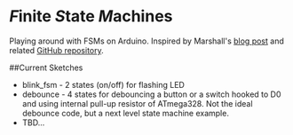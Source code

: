 # *F*inite *S*tate *M*achines
Playing around with FSMs on Arduino. Inspired by Marshall's [blog post](https://www.sparkfun.com/news/1801 "State Machines: blink.ino learns to snooze") and related [GitHub repository](https://github.com/marshalltaylorSFE/state_machines "another state_machines repository").

##Current Sketches
* blink_fsm - 2 states (on/off) for flashing LED
* debounce - 4 states for debouncing a button or a switch hooked to D0 and using internal pull-up resistor of ATmega328.  Not the ideal debounce code, but a next level state machine example.
* TBD...

